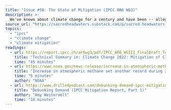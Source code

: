 ```yaml
---
title: "Issue #50: The State of Mitigation (IPCC AR6 WG3)"
description: >-
  We've known about climate change for a century and have been -- allegedly -- trying to prevent it for almost forty years. Have we made any progress?
source_url: "https://sacredheadwaters.substack.com/p/sacred-headwaters-50-the-state-of"
topics:
  - "ipcc"
  - "climate change"
  - "climate mitigation"
readings:
  - url: https://report.ipcc.ch/ar6wg3/pdf/IPCC_AR6_WGIII_FinalDraft_TechnicalSummary.pdf
    title: "Technical Summary in: Climate Change 2022: Mitigation of Climate Change (IPCC AR6 WGIII)"
    time: "45 minutes"
  - url: https://www.noaa.gov/news-release/increase-in-atmospheric-methane-set-another-record-during-2021
    title: "Increase in atmospheric methane set another record during 2021"
    time: "5 minutes"
    author: "NOAA"
  - url: https://www.drilledpodcast.com/debunking-demand-ipcc-mitigation-report-part-1/
    title: "Debunking Demand (IPCC Mitigation Report, Part 1)"
    author: "Amy Westervelt"
    time: "10 minutes"
---
```

